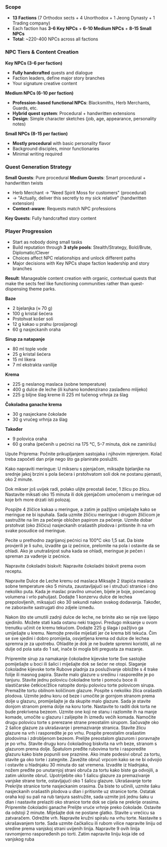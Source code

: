 ### **Scope**
- **13 Factions** (7 Orthodox sects + 4 Unorthodox + 1 Jeong Dynasty + 1 Trading company)
- Each faction has **3-6 Key NPCs** + **6-10 Medium NPCs** + **8-15 Small NPCs**
- **Total**: ~220-400 NPCs across all factions

### **NPC Tiers & Content Creation**
**Key NPCs (3-6 per faction)**
- **Fully handcrafted** quests and dialogue
- Faction leaders, define major story branches
- Your signature creative content

**Medium NPCs (6-10 per faction)**
- **Profession-based functional NPCs**: Blacksmiths, Herb Merchants, Guards, etc.
- **Hybrid quest system**: Procedural + handwritten extensions
- **Design**: Simple character sketches (job, age, appearance, personality notes)

**Small NPCs (8-15 per faction)**
- **Mostly procedural** with basic personality flavor
- Background disciples, minor functionaries
- Minimal writing required

### **Quest Generation Strategy**
**Small Quests**: Pure procedural **Medium Quests**: Smart procedural + handwritten twists
- Herb Merchant → "Need Spirit Moss for customers" (procedural)
- → "Actually, deliver this secretly to my sick relative" (handwritten extension)
- **Context-aware**: Requests match NPC professions

**Key Quests**: Fully handcrafted story content

### **Player Progression**
- Start as nobody doing small tasks
- Build reputation through **3 style pools**: Stealth/Strategy, Bold/Brute, Diplomatic/Clever
- Choices affect NPC relationships and unlock different paths
- Major decisions with Key NPCs shape faction leadership and story branches

**Result**: Manageable content creation with organic, contextual quests that make the sects feel like functioning communities rather than quest-dispensing theme parks.


**Baze**
- 2 bjelanjka (≈ 70 g)
- 100 g kristal šećera
- Prstohvat košer soli
- 12 g kakao u prahu (prosijanog)
- 60 g nasjeckanih oraha

**Sirup za natapanje**
- 80 ml tople vode
- 25 g kristal šećera
- 15 ml likera
- 7 ml ekstrakta vanilije

**Krema**
- 225 g neslanog maslaca (sobne temperature)
- 400 g dulce de leche (ili kuhano kondenzirano zaslađeno mlijeko)
- 225 g biljne šlag kreme ili 225 ml tučenog vrhnja za šlag

**Čokoladna ganache krema**
- 30 g nasjeckane čokolade
- 30 g vrućeg vrhnja za šlag

**Također**
- 9 polovica oraha
- 60 g oraha (pečenih u pećnici na 175 °C, 5–7 minuta, dok ne zamirišu)

Upute
Priprema:
Počnite prikupljanjem sastojaka i njihovim mjerenjem. Kolač treba započeti dan prije nego što ga planirate poslužiti.

Kako napraviti meringue:
U mikseru s pjenjačom, miksajte bjelanjke na srednje jakoj brzini s pola šećera i prstohvatom soli dok ne postanu pjenasti, oko 2 minute.

Dok mikser još uvijek radi, polako ulijte preostali šećer, 1 žlicu po žlicu. Nastavite miksati oko 15 minuta ili dok pjenjačom umočenom u meringue od koje brh more drzati isti polozaj.

Pospijte 4 žličice kakaa u meringue, a zatim je pažljivo umiješajte kako se meringue ne bi ispuhala. Sada uzmite žličicu meringue i drugom žličicom je sastružite na lim za pečenje obložen papirom za pečenje. Uzmite dobar prstohvat (oko žličicu) nasjeckanih orašastih plodova i pritisnite ih na vrh svake posudice od meringue.

Pecite u prethodno zagrijanoj pećnici na 100°C oko 1,5 sat. Da biste provjerili je li suho, izvadite ga iz pećnice, prelomite na pola i ostavite da se ohladi. Ako je unutrašnjost suha kada se ohladi, meringue je pečen i spreman za vađenje iz pećnice.

Napravite čokoladni biskvit:
Napravite čokoladni biskvit prema ovom receptu.

Napravite Dulce de Leche kremu od maslaca
Miksajte 2 štapića maslaca sobne temperature oko 5 minuta, zaustavljajući se i stružući stranice i dno nekoliko puta. Kada je maslac pravilno umućen, bijele je boje, povećanog volumena i vrlo pahuljast. Dodajte 1 konzervu dulce de lechea prepolovljenih, miksajući oko 30 sekundi nakon svakog dodavanja. Također, ne zaboravite sastrugati dno zdjele između.

Nakon što ste umutili zadnji dulce de leche, ne brinite ako se nije sve lijepo sjedinilo. Možete stati kada ostanu neki tragovi. Predugo miksanje u ovom trenutku učinit će kremu tekućom.
Dodajte 225 g šlaga i pažljivo ga umiješajte u kremu. Nemojte previše miješati jer će krema biti tekuća. Čim se sve sjedini i dobro promiješa, osvjetljena krema od dulce de lechea spremna je za upotrebu. Ohladite je dok je ne budete spremni koristiti, ali ne dulje od pola sata do 1 sat, inače bi mogla biti pregusta za mazanje.

Pripremite sirup za namakanje čokoladne kijevske torte
Sve sastojke pomiješajte u boci ili šalici i miješajte dok se šećer ne otopi.
Slaganje čokoladne kijevske torte
Rubove pladnja za posluživanje obložite s 4 trake folije ili masnog papira. Stavite malo glazure u sredinu i rasporedite je po tanjuru.
Stavite jednu polovicu čokoladne torte i pomoću boce ili slastičarske četkice/žlice natopite donju polovicu torte polovicom sirupa. Premažite tortu obilnom količinom glazure. Pospite s nekoliko žlica orašastih plodova.
Uzmite jednu koru od beze i umočite je gornjom stranom prema dolje u glazuru, promiješajte je da skupite malo glazure. Sada je stavite donjom stranom prema dolje na koru torte. Nastavite to raditi dok torta ne bude prekrivena bezeom. Uzmite one koji ne stanu i razlomite ih na manje komade, umočite u glazuru i zalijepite ih između većih komada.
Namočite drugu polovicu torte s prerezane strane preostalim sirupom. Sačuvajte oko 2 šalice glazure za ukrašavanje i premazivanje stranica. Stavite žlicu glazure na vrh i rasporedite je po vrhu. Pospite preostalim orašastim plodovima i zdrobljenom bezeom. Prelijte preostalom glazurom i poravnajte je po vrhu.
Stavite drugu koru čokoladnog biskvita na vrh beze, stranom s glazurom prema dolje. Špatulom pređite rubovima torte i rasporedite glazuru kako biste popunili sve praznine. Ako imate podesivi obruč za tortu, stavite ga oko torte i zategnite. Zavežite obruč vrpcom kako se ne bi odvojio i ostavite u hladnjaku 30 minuta do sat vremena.
Izvadite iz hladnjaka, nožem pređite po unutarnjoj strani obruča za tortu kako biste ga odvojili, a zatim uklonite obruč. Upotrijebite oko 1 šalicu glazure za premazivanje vanjske strane torte, ostavljajući oko 1 šalicu glazure.
Ukrašavanje torte
Prekrijte stranice torte nasjeckanim orasima. Da biste to učinili, uzmite šaku nasjeckanih orašastih plodova u dlan i pritisnite uz stranice torte. Ostatak oraha koji su pali na rub tanjura sastružite, sada uzmite još jednu šaku u dlan i nastavite prelaziti oko stranice torte dok se cijela ne prekrije orasima.
Pripremite čokoladni ganache
Prelijte vruće vrhnje preko čokolade. Ostavite da odstoji 2 minute. Miješajte dok ne postane glatko. Stavite u vrećicu sa zatvaračem. Odrežite vrh. Napravite kružni spiralu na vrhu torte.
Nastavite s ukrašavanjem torte.
Sada uzmite čačkalicu ili rubom vilice napravite liniju od sredine prema vanjskoj strani uvijenih linija. Napravite 9 ovih linija ravnomjerno raspoređenih po torti.
Zatim napravite liniju koja ide od vanjskog ruba